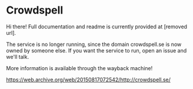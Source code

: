Crowdspell
==========

Hi there! Full documentation and readme is currently provided at [removed url].

The service is no longer running, since the domain crowdspell.se is now owned by someone else.
If you want the service to run, open an issue and we'll talk.

More information is available through the wayback machine!

https://web.archive.org/web/20150817072542/http://crowdspell.se/
